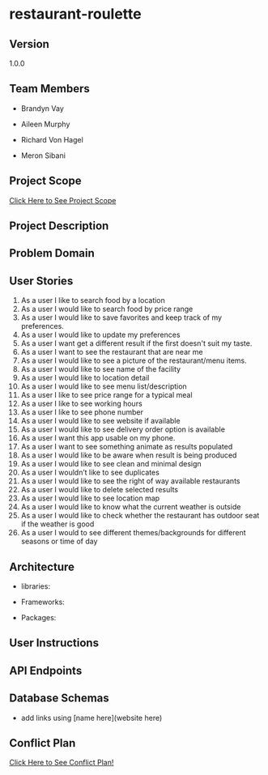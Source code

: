 # restaurant-roulette

## Version

1.0.0

## Team Members

* Brandyn Vay

* Aileen Murphy

* Richard Von Hagel

* Meron Sibani

## Project Scope

[Click Here to See Project Scope](https://github.com/KlNGU/restaurant-roulette/blob/development/project-scope.md)

## Project Description

## Problem Domain

## User Stories

1.	As a user I like to search food by a location
2.	As a user I would like to search food by price range
3.	As a user I would like to save favorites and keep track of my preferences.
4.	As a user I would like to update my preferences 
5.	As a user I want get a different result if the first doesn't suit my taste.
6.	As a user I want to see the restaurant that are near me
7.	As a user I would like to see a picture of the restaurant/menu items.
8.	As a user I would like to see name of the facility 
9.	As a user I would like to location detail 
10.	As a user I would like to see menu list/description
11.	As a user I like to see price range for a typical meal 
12.	As a user I like to see working hours 
13.	As a user I like to see phone number
14.	As a user I would like to see website if available 
15.	As a user I would like to see delivery order option is available 
16.	As a user I want this app usable on my phone.
17.	As a user I want to see something animate as results populated 
18.	As a user I would like to be aware when result is being produced 
19.	As a user I would like to see clean and minimal design 
20.	As a user I wouldn’t like to see duplicates 
21.	As a user I would like to see the right of way available restaurants 
22.	As a user I would like to delete selected results 
23.	As a user I would like to see location map 
24.	As a user I would like to know what the current weather is outside 
25.	As a user I would like to check whether the restaurant has outdoor seat if the weather is good 
26.	As a user I would to see different themes/backgrounds for different seasons or time of day 


## Architecture

* libraries:

* Frameworks:

* Packages:

## User Instructions

## API Endpoints

## Database Schemas

* add links using [name here](website here)

## Conflict Plan

[Click Here to See Conflict Plan!](https://github.com/KlNGU/restaurant-roulette/blob/development/conflict-plan.md)
